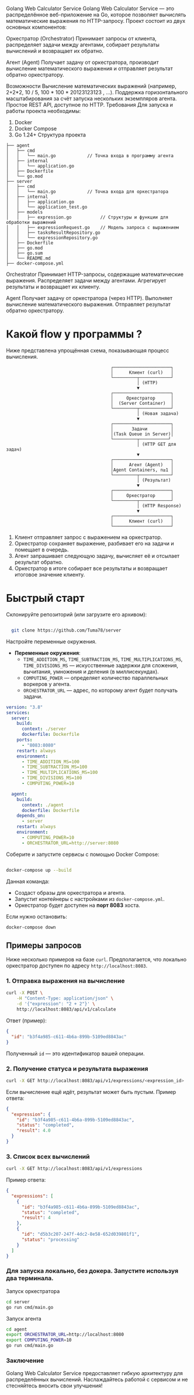 Golang Web Calculator Service
Golang Web Calculator Service — это распределённое веб-приложение на Go, которое позволяет вычислять математические выражения по HTTP-запросу. Проект состоит из двух основных компонентов:

Оркестратор (Orchestrator)
Принимает запросы от клиента, распределяет задачи между агентами, собирает результаты вычислений и возвращает их обратно.

Агент (Agent)
Получает задачу от оркестратора, производит вычисление математического выражения и отправляет результат обратно оркестратору.

Возможности
Вычисление математических выражений (например, 2+2*2, 10 / 5, 100 * 100 * 20123123123 , ...).
Поддержка горизонтального масштабирования за счёт запуска нескольких экземпляров агента.
Простое REST API, доступное по HTTP.
Требования
Для запуска и работы проекта необходимы:

1. Docker
2. Docker Compose
3. Go 1.24+
Структура проекта
```
├── agent
│   ├── cmd
│   │   └── main.go            // Точка входа в программу агента
│   ├── internal
│   │   └── application.go
│   ├── Dockerfile
│   └── go.mod
├── server
│   ├── cmd
│   │   └── main.go            // Точка входа для оркестратора
│   ├── internal
│   │   ├── application.go
│   │   └── application_test.go
│   ├── models
│   │   ├── expression.go           // Структуры и функции для обработки выражений
│   │   ├── expressionRequest.go    // Модель запроса с выражением
│   │   ├── tasksResultRepository.go
│   │   └── expressionRepository.go
│   ├── Dockerfile
│   ├── go.mod
│   ├── go.sum
│   └── README.md
├── docker-compose.yml
```
Orchestrator 
Принимает HTTP-запросы, содержащие математические выражения.
Распределяет задачи между агентами.
Агрегирует результаты и возвращает их клиенту.

Agent 
Получает задачу от оркестратора (через HTTP).
Выполняет вычисление математического выражения.
Отправляет результат обратно оркестратору.

# Какой flow у  программы ?
Ниже представлена упрощённая схема, показывающая процесс вычисления.

```
                                        ┌──────────────────────┐
                                        │      Клиент (curl)   │
                                        └─────────┬────────────┘
                                                  │ (HTTP)
                                                  ▼
                                        ┌──────────────────────┐
                                        │     Оркестратор      │
                                        │  (Server Container)  │
                                        └─────────┬────────────┘
                                                  │ (Новая задача)
                                                  ▼
                                        ┌──────────────────────┐
                                        │       Задачи         │
                                        │(Task Queue in Server)│
                                        └─────────┬───────────┘
                                                  │ (HTTP GET для задач)
                                                  ▼
                                        ┌──────────────────────┐
                                        │      Агент (Agent)   │
                                        │Agent Containers, n≥1 │
                                        └─────────┬────────────┘
                                                  │ (Результат)
                                                  ▼
                                        ┌──────────────────────┐
                                        │     Оркестратор      │
                                        └─────────┬────────────┘
                                                  │ (HTTP Response)
                                                  ▼
                                        ┌──────────────────────┐
                                        │      Клиент (curl)   │
                                        └──────────────────────┘
```

1. Клиент отправляет запрос с выражением на оркестратор.
2. Оркестратор сохраняет выражение, разбивает его на задачи и помещает в очередь.
3. Агент запрашивает следующую задачу, вычисляет её и отсылает результат обратно.
4. Оркестратор в итоге собирает все результаты и возвращает итоговое значение клиенту.

# Быстрый старт
Склонируйте репозиторий (или загрузите его архивом):
```bash

  git clone https://github.com/Tuma78/server

```
Настройте переменные окружения.

- **Переменные окружения**:  
  - `TIME_ADDITION_MS`, `TIME_SUBTRACTION_MS`, `TIME_MULTIPLICATIONS_MS`, `TIME_DIVISIONS_MS` — искусственные задержки для сложения, вычитания, умножения и деления (в миллисекундах).  
  - `COMPUTING_POWER` — определяет количество параллельных воркеров у агента.  
  - `ORCHESTRATOR_URL` — адрес, по которому агент будет получать задачи. 

```yml
version: "3.8"
services:
  server:
    build:
      context: ./server  
      dockerfile: Dockerfile
    ports:
      - "8083:8080"  
    restart: always
    environment:
      - TIME_ADDITION_MS=100
      - TIME_SUBTRACTION_MS=100
      - TIME_MULTIPLICATIONS_MS=100
      - TIME_DIVISIONS_MS=100
      - COMPUTING_POWER=10

  agent:
    build:
      context: ./agent  
      dockerfile: Dockerfile
    depends_on:
      - server 
    restart: always
    environment:
      - COMPUTING_POWER=10
      - ORCHESTRATOR_URL=http://server:8080
```
    
Соберите и запустите сервисы с помощью Docker Compose:

```bash

docker-compose up --build
```
Данная команда:

- Создаст образы для оркестратора и агента.
- Запустит контейнеры с настройками из `docker-compose.yml`.
- Оркестратор будет доступен на **порт 8083** хоста.

Если нужно остановить:
```bash
docker-compose down

```

## Примеры запросов

Ниже несколько примеров на базе `curl`. Предполагается, что локально оркестратор доступен по адресу `http://localhost:8083`.

### 1. Отправка выражения на вычисление

```bash
curl -X POST \
    -H "Content-Type: application/json" \
    -d '{"expression": "2 + 2"}' \
    http://localhost:8083/api/v1/calculate
```
Ответ (пример):
```json
{
  "id": "b3f4a985-c611-4b6a-899b-5109ed8843ac"
}
```
Полученный `id` — это идентификатор вашей операции.

### 2. Получение статуса и результата выражения
```bash
curl -X GET http://localhost:8083/api/v1/expressions/<expression_id>
```
Если вычисление ещё идёт, результат может быть пустым. Пример ответа:
```json
{
  "expression": {
    "id": "b3f4a985-c611-4b6a-899b-5109ed8843ac",
    "status": "completed",
    "result": 4.0
  }
}
```

### 3. Список всех вычислений

```bash
curl -X GET http://localhost:8083/api/v1/expressions
```
Пример ответа:
```json
{
  "expressions": [
    {
      "id": "b3f4a985-c611-4b6a-899b-5109ed8843ac",
      "status": "completed",
      "result": 4
    },
    {
      "id": "d5b3c207-247f-4dc2-8e58-652d039801f1",
      "status": "processing"
    }
  ]
}
```
###  Для запуска локально, без докера. Запустите используя два терминала.
Запуск оркестратора
```bash
cd server
go run cmd/main.go
```
Запуск агента
```bash
cd agent
export ORCHESTRATOR_URL=http://localhost:8080
export COMPUTING_POWER=10
go run cmd/main.go
```
### Заключение
Golang Web Calculator Service предоставляет гибкую архитектуру для распределённых вычислений.
Наслаждайтесь работой с сервисом и не стесняйтесь вносить свои улучшения!


